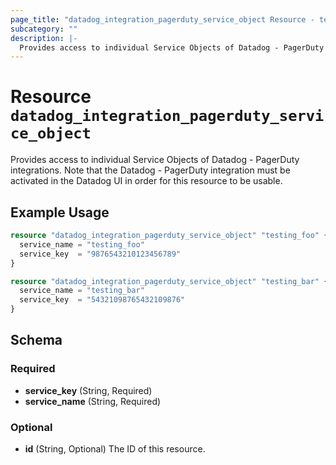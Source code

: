 ```yaml
---
page_title: "datadog_integration_pagerduty_service_object Resource - terraform-provider-datadog"
subcategory: ""
description: |-
  Provides access to individual Service Objects of Datadog - PagerDuty integrations. Note that the Datadog - PagerDuty integration must be activated in the Datadog UI in order for this resource to be usable.
---
```


# Resource `datadog_integration_pagerduty_service_object`

Provides access to individual Service Objects of Datadog - PagerDuty integrations. Note that the Datadog - PagerDuty integration must be activated in the Datadog UI in order for this resource to be usable.

## Example Usage

```terraform
resource "datadog_integration_pagerduty_service_object" "testing_foo" {
  service_name = "testing_foo"
  service_key  = "9876543210123456789"
}

resource "datadog_integration_pagerduty_service_object" "testing_bar" {
  service_name = "testing_bar"
  service_key  = "54321098765432109876"
}
```

## Schema

### Required

- **service_key** (String, Required)
- **service_name** (String, Required)

### Optional

- **id** (String, Optional) The ID of this resource.


